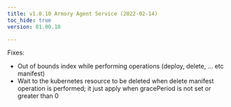 ```yaml
---
title: v1.0.10 Armory Agent Service (2022-02-14)
toc_hide: true
version: 01.00.10

---
```


Fixes:

- Out of bounds index while performing operations (deploy, delete, ... etc manifest)
- Wait to the kubernetes resource to be deleted when delete manifest operation is performed; it just apply when gracePeriod is not set or greater than 0

